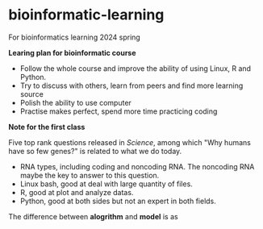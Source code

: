 # bioinformatic-learning

For bioinformatics learning 2024 spring

**Learing plan for bioinformatic course**
- Follow the whole course and improve the ability of using Linux, R and Python. 
- Try to discuss with others, learn from peers and find more learning source
- Polish the ability to use computer
- Practise makes perfect, spend more time practicing coding

**Note for the first class**

 Five top rank questions released in _Science_, among which "Why humans have so few genes?" is related to what we do today.
- RNA types, including coding and noncoding RNA. The noncoding RNA maybe the key to answer to this question.
- Linux bash, good at deal with large quantity of files.
- R, good at plot and analyze datas.
- Python, good at both sides but not an expert in both fields.

 The difference between **alogrithm** and **model** is as
